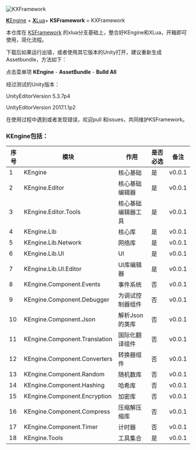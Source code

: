 
![KXFramework](https://github.com/panshengneng/KXFramework/blob/master/KXFramework-logo.png)

[**K**Engine](https://github.com/mr-kelly/KEngine) + [**X**Lua](https://github.com/Tencent/xLua)+ **KSFramework** = KXFramework

本仓库在 [KSFramework](https://github.com/mr-kelly/KSFramework) 的xlua分支基础上，整合好KEngine和XLua，开箱即可使用，简化流程。



下载后如果运行出错，或者使用其它版本的Unity打开，建议重新生成Assetbundle，方法如下：

点击菜单项 **KEngine** - **AssetBundle** - **Bulld All**



经过测试的Unity版本：

UnityEditorVersion  5.3.7p4

UnityEditorVersion  2017.1.1p2



在使用过程中遇到或者发现错误，欢迎pull 和issues，共同维护KSFramework。

### KEngine包括：
序号|模块|作用|是否必选|备注 |
----|-----|--------|--------|--------|
1| KEngine|核心基础 |是|v0.0.1|
2| KEngine.Editor|核心基础编辑器 |是|v0.0.1|
3| KEngine.Editor.Tools|核心基础编辑器工具 |是|v0.0.1|
4| KEngine.Lib|核心库 |是|v0.0.1|
5| KEngine.Lib.Network|网络库|是|v0.0.1|
6| KEngine.Lib.UI|UI|是|v0.0.1|
7| KEngine.Lib.UI.Editor|UI库编辑器|是|v0.0.1|
8| KEngine.Component.Events|事件系统|否|v0.0.1|
9| KEngine.Component.Debugger|为调试控制器组件|否|v0.0.1|
10| KEngine.Component.Json|解析Json的类库|否|v0.0.1|
11| KEngine.Component.Translation|国际化翻译组件|否|v0.0.1|
12| KEngine.Component.Converters|转换器组件|否|v0.0.1|
13| KEngine.Component.Random|随机数库|否|v0.0.1|
14| KEngine.Component.Hashing|哈希库|否|v0.0.1|
15| KEngine.Component.Encryption|加密库|否|v0.0.1|
16| KEngine.Component.Compress|压缩解压缩库|否|v0.0.1|
17| KEngine.Component.Timer|计时器 |否|v0.0.1|
18| KEngine.Tools|工具集合|是|v0.0.1|




